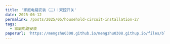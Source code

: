 ```yaml
---
title: '家庭电路安装（二）：双控开关'
date: 2025-06-12
permalink: /posts/2025/05/household-circuit-installation-2/
tags:
  - 家庭电路安装
paperurl: 'https://mengzhu0308.github.io/mengzhu0308.githup.io/files/blog/2025-06-12-household-circuit-installation.pdf'
---
```

